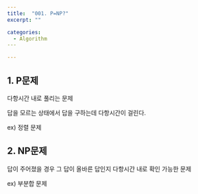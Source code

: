 ```yaml
---
title:  "001. P=NP?"
excerpt: ""

categories:
  - Algorithm
​---

---
```






## 1. P문제

다항시간 내로 풀리는 문제

답을 모르는 상태에서 답을 구하는데 다항시간이 걸린다.

ex) 정렬 문제



## 2. NP문제

답이 주어졌을 경우 그 답이 올바른 답인지 다항시간 내로 확인 가능한 문제

ex) 부분합 문제

